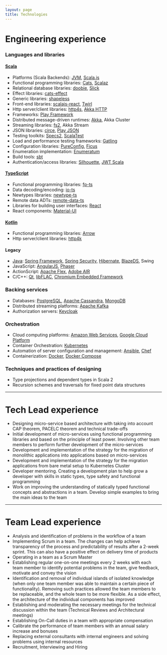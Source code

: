 ```yaml
---
layout: page
title: Technologies
---
```


# Engineering experience

### Languages and libraries

#### [Scala](https://www.scala-lang.org/)
* Platforms (Scala Backends): [JVM](https://www.scala-lang.org/), [Scala.js](https://www.scala-js.org/)
* Functional programming libraries: [Cats](https://typelevel.org/cats/), [Scalaz](https://scalaz.github.io/)
* Relational database libraries: [doobie](https://tpolecat.github.io/doobie/), [Slick](http://slick.lightbend.com/)
* Effect libraries: [cats-effect](https://typelevel.org/cats-effect/)
* Generic libraries: [shapeless](https://github.com/milessabin/shapeless)
* Front-end libraries: [scalajs-react](https://japgolly.github.io/scalajs-react/), [Twirl](https://www.playframework.com/documentation/latest/ScalaTemplates)
* Http server/client libraries: [http4s](https://http4s.org/), [Akka HTTP](https://doc.akka.io/docs/akka-http/current/)
* Frameworks: [Play Framework](https://www.playframework.com/)
* Distributed message-driven runtimes: [Akka](https://akka.io/), Akka Cluster
* Streaming libraries: [fs2](https://fs2.io/), Akka Stream
* JSON libraries: [circe](https://circe.github.io/circe/), [Play JSON](https://github.com/playframework/play-json)
* Testing toolkits: [Specs2](https://etorreborre.github.io/specs2/), [ScalaTest](http://www.scalatest.org/)
* Load and performance testing frameworks: [Gatling](https://gatling.io/)
* Configuration libraries: [PureConfig](https://pureconfig.github.io/), [Ficus](https://github.com/iheartradio/ficus)
* Enumeration implementation: [Enumeratum](https://github.com/lloydmeta/enumeratum)
* Build tools: [sbt](https://www.scala-sbt.org/)
* Authentication/access libraries: [Silhouette](https://www.silhouette.rocks/), [JWT Scala](http://pauldijou.fr/jwt-scala/)

#### [TypeScript](https://www.typescriptlang.org/)
* Functional programming libraries: [fp-ts](https://gcanti.github.io/fp-ts/)
* Data decoding/encoding: [io-ts](https://gcanti.github.io/io-ts/)
* Newtypes libraries: [newtype-ts](https://github.com/gcanti/newtype-ts)
* Remote data ADTs: [remote-data-ts](https://github.com/devex-web-frontend/remote-data-ts)
* Libraries for building user interfaces: [React](https://reactjs.org/)
* React components: [Material-UI](https://material-ui.com/)

#### [Kotlin](https://kotlinlang.org/)
* Functional programming libraries: [Arrow](https://arrow-kt.io/)
* Http server/client libraries: [http4k](https://www.http4k.org/)

#### Legacy
* [Java](https://www.java.com/): [Spring Framework](https://spring.io/projects/spring-framework), [Spring Security](https://spring.io/projects/spring-security), [Hibernate](https://hibernate.org/), [BlazeDS](https://sourceforge.net/adobe/blazeds/wiki/Home/), Swing
* JavaScript: [AngularJS](https://angularjs.org/), [Phaser](https://phaser.io/)
* ActionScript: [Apache Flex](http://flex.apache.org/), [Adobe AIR](https://www.adobe.com/products/air.html)
* C/C++: [Qt](https://www.qt.io/), [libFLAC](https://xiph.org/flac/), [Chromium Embedded Framework](https://bitbucket.org/chromiumembedded/cef)

### Backing services
* Databases: [PostgreSQL](https://www.postgresql.org/), [Apache Cassandra](https://cassandra.apache.org/), [MongoDB](https://www.mongodb.com/)
* Distributed streaming platforms: [Apache Kafka](https://kafka.apache.org/)
* Authorization servers: [Keycloak](https://www.keycloak.org/)

### Orchestration
* Cloud computing platforms: [Amazon Web Services](https://aws.amazon.com/), [Google Cloud Platform](https://cloud.google.com/)
* Container Orchestration: [Kubernetes](https://kubernetes.io/)
* Automation of server configuration and management: [Ansible](https://www.ansible.com/), [Chef](https://www.chef.io/)
* Containerization: [Docker](https://www.docker.com/), [Docker Compose](https://docs.docker.com/compose/)

### Techniques and practices of designing
* Type projections and dependent types in Scala 2
* Recursion schemes and traversals for fixed point data structures

---

# Tech Lead experience
* Designing micro-service based architecture with taking into account CAP theorem, PACELC theorem and technical trade-offs
* Initial development of micro-services using functional programming libraries and based on the principle of least power. Involving other team members to perform further development of the micro-services
* Development and implementation of the strategy for the migration of monolithic applications into applications based on micro-services
* Development and implementation of the strategy for the migration applications from bare metal setup to Kubernetes Cluster
* Developer mentoring. Creating a development plan to help grow a developer with skills in static types, type safety and functional programming
* Work on improving the understanding of statically typed functional concepts and abstractions in a team. Develop simple examples to bring the main ideas to the team

---

# Team Lead experience
* Analysis and identification of problems in the workflow of a team
* Implementing Scrum in a team. The changes can help achieve transparency of the process and predictability of results after a 2-week sprint. This can also have a positive effect on delivery time of products
* Operating in a team as a Scrum Master
* Establishing regular one-on-one meetings every 2 weeks with each team member to identify potential problems in the team, give feedback, motivate and convey the vision
* Identification and removal of individual islands of isolated knowledge (when only one team member was able to maintain a certain piece of functionality). Removing such practices allowed the team members to be replaceable, and the whole team to be more flexible. As a side effect, the architecture of the individual components has improved
* Establishing and moderating the necessary meetings for the technical discussion within the team (Technical Reviews and Architectural meetings)
* Establishing On-Call duties in a team with appropriate compensation
* Calibrate the performance of team members with an annual salary increase and bonuses
* Replacing external consultants with internal engineers and solving problems using internal resources
* Recruitment, Interviewing and Hiring

